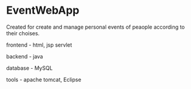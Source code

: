# EventWebApp

Created for create and manage personal events of peaople according to their choises.

frontend - html, jsp servlet

backend - java

database - MySQL

tools - apache tomcat, Eclipse
